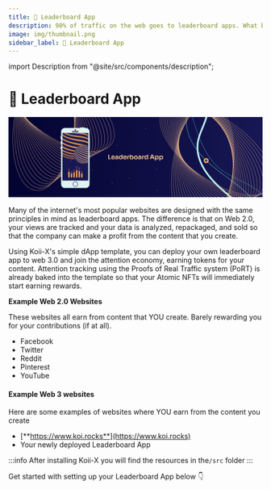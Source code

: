 ```yaml
---
title: 📃 Leaderboard App
description: 90% of traffic on the web goes to leaderboard apps. What better way to mine
image: img/thumbnail.png
sidebar_label: 📃 Leaderboard App
---
```


import Description from "@site/src/components/description";

# 📃 Leaderboard App

![Banner](../../img/Leaderboard_App.png)

<Description
  text="90% of traffic on the web goes to leaderboard apps. What better way to mine"
/>

Many of the internet's most popular websites are designed with the same principles in mind as leaderboard apps. The difference is that on Web 2.0, your views are tracked and your data is analyzed, repackaged, and sold so that the company can make a profit from the content that you create.&#x20;

Using Koii-X's simple dApp template, you can deploy your own leaderboard app to web 3.0 and join the attention economy, earning tokens for your content. Attention tracking using the Proofs of Real Traffic system (PoRT) is already baked into the template so that your Atomic NFTs will immediately start earning rewards.&#x20;

**Example Web 2.0 Websites**

These websites all earn from content that YOU create. Barely rewarding you for your contributions (if at all).&#x20;

- Facebook
- Twitter
- Reddit
- Pinterest
- YouTube

#### Example Web 3 websites

Here are some examples of websites where YOU earn from the content you create

- [**https://www.koi.rocks**](https://www.koi.rocks)
- Your newly deployed Leaderboard App

:::info
After installing Koii-X you will find the resources in the`/src` folder
:::

Get started with setting up your Leaderboard App below 👇
